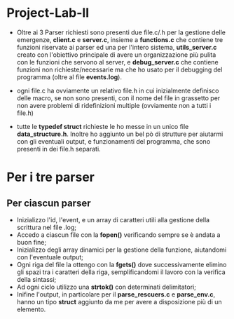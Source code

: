 # Project-Lab-II

- Oltre ai 3 Parser richiesti sono presenti due file.c/.h per la gestione delle emergenze, **client.c** e **server.c**, insieme a **functions.c** che contiene tre funzioni riservate ai parser ed una per l'intero sistema,  **utils_server.c** creato con l'obiettivo principale di avere un organizzazione più pulita con le funzioni che servono al server, e **debug_server.c** che contiene funzioni non richieste/necessarie ma che ho usato per il debugging del programma (oltre al file **events.log**).
  
- ogni file.c ha ovviamente un relativo file.h in cui inizialmente definisco delle macro, se non sono presenti, con il nome del file in grassetto per non avere problemi di ridefinizioni multiple (ovviamente non a tutti i file.h)

- tutte le **typedef struct** richieste le ho messe in un unico file **data_structure.h**. Inoltre ho aggiunto un bel pò di strutture per aiutarmi con gli eventuali output, e funzionamenti del programma, che sono presenti in dei file.h separati.

# Per i tre parser

## Per ciascun parser

- Inizializzo l'id, l'event, e un array di caratteri utili alla gestione della scrittura nel file .log;
- Accedo a ciascun file con la **fopen()** verificando sempre se è andata a buon fine;
- Inizializzo degli array dinamici per la gestione della funzione, aiutandomi con l'eventuale output;
- Ogni riga del file la ottengo con la **fgets()** dove successivamente elimino gli spazi tra i caratteri della riga, semplificandomi il lavoro con la verifica della sintassi;
- Ad ogni ciclo utilizzo una **strtok()** con determinati delimitatori;
- Inifine l'output, in particolare per il **parse_rescuers.c** e **parse_env.c**, hanno un tipo **struct** aggiunto da me per avere a disposizione più di un elemento.
